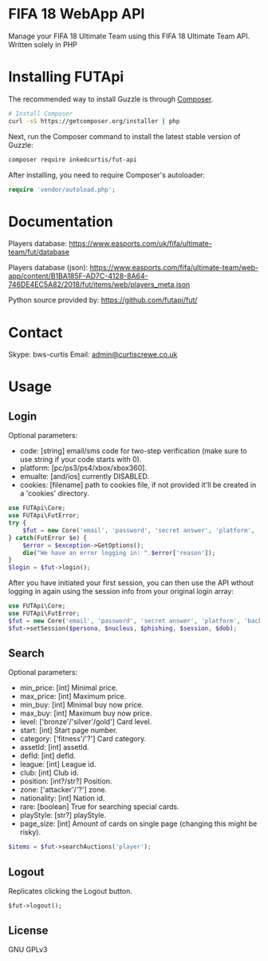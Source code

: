 <!--
  Title: FIFA 18 WebApp API
  Description: A simply way to manage your FIFA 18 Ultimate Team with a PHP framework..
  Author: Curtis Crewe
  -->

FIFA 18 WebApp API
=============

Manage your FIFA 18 Ultimate Team using this FIFA 18 Ultimate Team API.
Written solely in PHP

Installing FUTApi
=======

The recommended way to install Guzzle is through
[Composer](http://getcomposer.org).

```bash
# Install Composer
curl -sS https://getcomposer.org/installer | php
```

Next, run the Composer command to install the latest stable version of Guzzle:

```bash
composer require inkedcurtis/fut-api
```

After installing, you need to require Composer's autoloader:

```php
require 'vendor/autoload.php';
```

Documentation
=============

Players database: https://www.easports.com/uk/fifa/ultimate-team/fut/database

Players database (json): https://www.easports.com/fifa/ultimate-team/web-app/content/B1BA185F-AD7C-4128-8A64-746DE4EC5A82/2018/fut/items/web/players_meta.json

Python source provided by: https://github.com/futapi/fut/

Contact
=======

Skype: bws-curtis
Email: admin@curtiscrewe.co.uk

Usage
=====

Login
-----

Optional parameters:

- code: [string] email/sms code for two-step verification (make sure to use string if your code starts with 0).
- platform: [pc/ps3/ps4/xbox/xbox360].
- emualte: [and/ios] currently DISABLED.
- cookies: [filename] path to cookies file, if not provided it'll be created in a 'cookies' directory.

```php
use FUTApi\Core;
use FUTApi\FutError;
try {
    $fut = new Core('email', 'password', 'secret answer', 'platform', 'backup_code');
} catch(FutError $e) {
    $error = $exception->GetOptions();
    die("We have an error logging in: ".$error['reason']);
}
$login = $fut->login();
```

After you have initiated your first session, you can then use the API wthout logging in again using the session info from your original login array:

```php
use FUTApi\Core;
use FUTApi\FutError;
$fut = new Core('email', 'password', 'secret answer', 'platform', 'backup_code');
$fut->setSession($persona, $nucleus, $phishing, $session, $dob);
```

    
Search
------

Optional parameters:

- min_price: [int] Minimal price.
- max_price: [int] Maximum price.
- min_buy: [int] Minimal buy now price.
- max_buy: [int] Maximum buy now price.
- level: ['bronze'/'silver'/gold'] Card level.
- start: [int] Start page number.
- category: ['fitness'/'?'] Card category.
- assetId: [int] assetId.
- defId: [int] defId.
- league: [int] League id.
- club: [int] Club id.
- position: [int?/str?] Position.
- zone: ['attacker'/'?'] zone.
- nationality: [int] Nation id.
- rare: [boolean] True for searching special cards.
- playStyle: [str?] playStyle.
- page_size: [int] Amount of cards on single page (changing this might be risky).

```php
$items = $fut->searchAuctions('player');
```
    
Logout
------

Replicates clicking the Logout button.

    $fut->logout();


License
-------

GNU GPLv3
